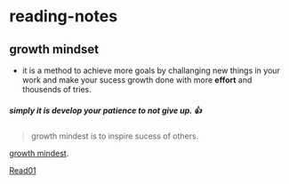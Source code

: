 # reading-notes
## growth mindset
 - it is a method to achieve more goals by challanging new things in your work and make your sucess growth done with more **effort** and thousends of tries.
#####  simply it is develop your patience to not give up. :+1:
 > growth mindest is to inspire sucess of others.

 
[growth mindest](https://www.atlassian.com/blog/inside-atlassian/growth-mindset/).


[Read01](https://aseel-alsayeh.github.io/reading-notes/Read01)
